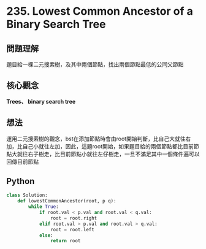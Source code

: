# 235. Lowest Common Ancestor of a Binary Search Tree

## 問題理解
題目給一棵二元搜索樹，及其中兩個節點，找出兩個節點最低的公同父節點

## 核心觀念
**Trees、 binary search tree**

## 想法
運用二元搜索樹的觀念，bst在添加節點時會由root開始判斷，比自己大就往右加，比自己小就往左加，因此，這題root開始，如果題目給的兩個節點都比目前節點大就往右子樹走，比目前節點小就往左仔樹走，一旦不滿足其中一個條件遍可以回傳目前節點
## Python

```python
class Solution:
    def lowestCommonAncestor(root, p q):
        while True:
            if root.val < p.val and root.val < q.val:
                root = root.right
            elif root.val > p.val and root.val > q.val:
                root = root.left
            else:
                return root
```
